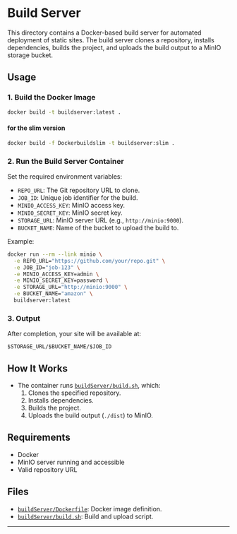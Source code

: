 # Build Server

This directory contains a Docker-based build server for automated deployment of static sites. The build server clones a repository, installs dependencies, builds the project, and uploads the build output to a MinIO storage bucket.

## Usage

### 1. Build the Docker Image

```sh
docker build -t buildserver:latest .
```

#### for the slim version
```sh
docker build -f Dockerbuildslim -t buildserver:slim .
```

### 2. Run the Build Server Container

Set the required environment variables:

- `REPO_URL`: The Git repository URL to clone.
- `JOB_ID`: Unique job identifier for the build.
- `MINIO_ACCESS_KEY`: MinIO access key.
- `MINIO_SECRET_KEY`: MinIO secret key.
- `STORAGE_URL`: MinIO server URL (e.g., `http://minio:9000`).
- `BUCKET_NAME`: Name of the bucket to upload the build to.

Example:

```sh
docker run --rm --link minio \
  -e REPO_URL="https://github.com/your/repo.git" \
  -e JOB_ID="job-123" \
  -e MINIO_ACCESS_KEY=admin \
  -e MINIO_SECRET_KEY=password \
  -e STORAGE_URL="http://minio:9000" \
  -e BUCKET_NAME="amazon" \
  buildserver:latest
```

### 3. Output

After completion, your site will be available at:

```
$STORAGE_URL/$BUCKET_NAME/$JOB_ID
```

## How It Works

- The container runs [`buildServer/build.sh`](buildServer/build.sh), which:
  1. Clones the specified repository.
  2. Installs dependencies.
  3. Builds the project.
  4. Uploads the build output (`./dist`) to MinIO.

## Requirements

- Docker
- MinIO server running and accessible
- Valid repository URL

## Files

- [`buildServer/Dockerfile`](buildServer/Dockerfile): Docker image definition.
- [`buildServer/build.sh`](buildServer/build.sh): Build and upload script.

---